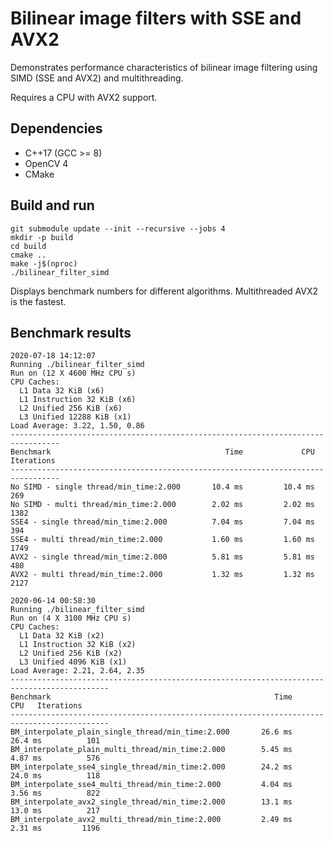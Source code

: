 # Bilinear image filters with SSE and AVX2

Demonstrates performance characteristics of bilinear image filtering using
SIMD (SSE and AVX2) and multithreading.

Requires a CPU with AVX2 support.

## Dependencies

* C++17 (GCC >= 8)
* OpenCV 4
* CMake

## Build and run

```
git submodule update --init --recursive --jobs 4
mkdir -p build
cd build
cmake ..
make -j$(nproc)
./bilinear_filter_simd
```

Displays benchmark numbers for different algorithms. Multithreaded AVX2 is the fastest.

## Benchmark results

```
2020-07-18 14:12:07
Running ./bilinear_filter_simd
Run on (12 X 4600 MHz CPU s)
CPU Caches:
  L1 Data 32 KiB (x6)
  L1 Instruction 32 KiB (x6)
  L2 Unified 256 KiB (x6)
  L3 Unified 12288 KiB (x1)
Load Average: 3.22, 1.50, 0.86
---------------------------------------------------------------------------------
Benchmark                                       Time             CPU   Iterations
---------------------------------------------------------------------------------
No SIMD - single thread/min_time:2.000       10.4 ms         10.4 ms          269
No SIMD - multi thread/min_time:2.000        2.02 ms         2.02 ms         1382
SSE4 - single thread/min_time:2.000          7.04 ms         7.04 ms          394
SSE4 - multi thread/min_time:2.000           1.60 ms         1.60 ms         1749
AVX2 - single thread/min_time:2.000          5.81 ms         5.81 ms          480
AVX2 - multi thread/min_time:2.000           1.32 ms         1.32 ms         2127
```

```
2020-06-14 00:58:30
Running ./bilinear_filter_simd
Run on (4 X 3100 MHz CPU s)
CPU Caches:
  L1 Data 32 KiB (x2)
  L1 Instruction 32 KiB (x2)
  L2 Unified 256 KiB (x2)
  L3 Unified 4096 KiB (x1)
Load Average: 2.21, 2.64, 2.35
--------------------------------------------------------------------------------------------
Benchmark                                                  Time             CPU   Iterations
--------------------------------------------------------------------------------------------
BM_interpolate_plain_single_thread/min_time:2.000       26.6 ms         26.4 ms          101
BM_interpolate_plain_multi_thread/min_time:2.000        5.45 ms         4.87 ms          576
BM_interpolate_sse4_single_thread/min_time:2.000        24.2 ms         24.0 ms          118
BM_interpolate_sse4_multi_thread/min_time:2.000         4.04 ms         3.56 ms          822
BM_interpolate_avx2_single_thread/min_time:2.000        13.1 ms         13.0 ms          217
BM_interpolate_avx2_multi_thread/min_time:2.000         2.49 ms         2.31 ms         1196
```
